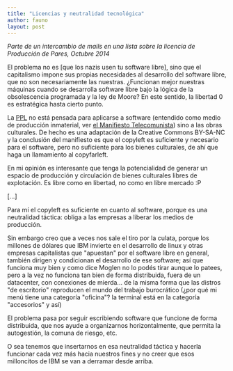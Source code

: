 ```yaml
---
title: "Licencias y neutralidad tecnológica"
author: fauno
layout: post
---
```


_Parte de un intercambio de mails en una lista sobre la licencia de
Producción de Pares, Octubre 2014_

El problema no es \[que los nazis usen tu software libre\], sino que el
capitalismo impone sus propias necesidades al desarrollo del software
libre, que no son necesariamente las nuestras.  ¿Funcionan mejor
nuestras máquinas cuando se desarrolla software libre bajo la lógica de
la obsolescencia programada y la ley de Moore?  En este sentido, la
libertad 0 es estratégica hasta cierto punto.

La [PPL](http://endefensadelsl.org/ppl_deed_es.html) no está pensada
para aplicarse a software (entendido como medio de producción
inmaterial, ver [el Manifiesto
Telecomunista](http://endefensadelsl.org/manifiesto_telecomunista.html))
sino a las obras culturales.  De hecho es una adaptación de la Creative
Commons BY-SA-NC y la conclusión del manifiesto es que el copyleft es
suficiente y necesario para el software, pero no suficiente para los
bienes culturales, de ahí que haga un llamamiento al copyfarleft.

En mi opinión es interesante que tenga la potencialidad de generar un
espacio de producción y circulación de bienes culturales libres de
explotación.  Es libre como en libertad, no como en libre mercado :P

\[...\]

Para mí el copyleft es suficiente en cuanto al software, porque es una
neutralidad táctica: obliga a las empresas a liberar los medios de
producción.

Sin embargo creo que a veces nos sale el tiro por la culata, porque los
millones de dólares que IBM invierte en el desarrollo de linux y otras
empresas capitalistas que "apuestan" por el software libre en general,
también dirigen y condicionan el desarrollo de ese software; así que
funciona muy bien y como dice Moglen no lo podés tirar aunque lo patees,
pero a la vez no funciona tan bien de forma distribuida, fuera de un
datacenter, con conexiones de mierda... de la misma forma que las
distros "de escritorio" reproducen el mundo del trabajo burocrático
(¿por qué mi menú tiene una categoría "oficina"? la terminal está en la
categoría "accesorios" y así)

El problema pasa por seguir escribiendo software que funcione de forma
distribuida, que nos ayude a organizarnos horizontalmente, que permita
la autogestión, la comuna de riesgo, etc.

O sea tenemos que insertarnos en esa neutralidad táctica y hacerla
funcionar cada vez más hacia nuestros fines y no creer que esos
milloncitos de IBM se van a derramar desde arriba.
